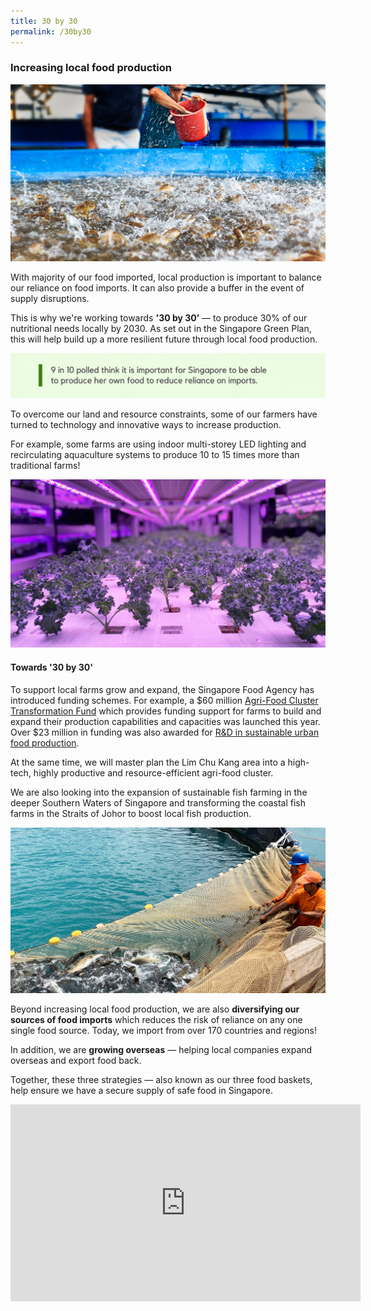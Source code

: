 ```yaml
---
title: 30 by 30
permalink: /30by30
---
```

### Increasing local food production

![](/images/SAT.jpg)

With majority of our food imported, local production is important to balance our reliance on food imports. It can also provide a buffer in the event of supply disruptions. 

This is why we're working towards **'30 by 30’** — to produce 30% of our nutritional needs locally by 2030. As set out in the Singapore Green Plan, this will help build up a more resilient future through local food production.

![](/images/Survey%20findings%2001-01.png)

To overcome our land and resource constraints, some of our farmers have turned to technology and innovative ways to increase production. 

For example, some farms are using indoor multi-storey LED lighting and recirculating aquaculture systems to produce 10 to 15 times more than traditional farms! 

![](/images/Veg%20farm%2001.png)

#### Towards '30 by 30'

To support local farms grow and expand, the Singapore Food Agency has introduced funding schemes. For example, a $60 million [Agri-Food Cluster Transformation Fund](https://www.sfa.gov.sg/food-farming/funding-schemes/act-fund) which provides funding support for farms to build and expand their production capabilities and capacities was launched this year. Over $23 million in funding was also awarded for [R&D in sustainable urban food production](https://www.channelnewsasia.com/news/singapore/sfa-23-million-sustainable-urban-food-production-research-grant-14697664).

At the same time, we will master plan the Lim Chu Kang area into a high-tech, highly productive and resource-efficient agri-food cluster. 

We are also looking into the expansion of sustainable fish farming in the deeper Southern Waters of Singapore and transforming the coastal fish farms in the Straits of Johor to boost local fish production.   

![](/images/Fish%20farm%2001.png)

Beyond increasing local food production, we are also **diversifying our sources of food imports** which reduces the risk of reliance on any one single food source. Today, we import from over 170 countries and regions! 

In addition, we are **growing overseas** — helping local companies expand overseas and export food back. 

Together, these three strategies — also known as our three food baskets, help ensure we have a secure supply of safe food in Singapore.

<iframe width="560" height="315" src="https://www.youtube.com/embed/mu_LPhLJLbc" title="YouTube video player" frameborder="0" allow="accelerometer; autoplay; clipboard-write; encrypted-media; gyroscope; picture-in-picture" allowfullscreen></iframe>
